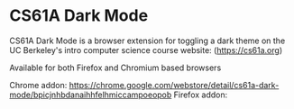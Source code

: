 # CS61A Dark Mode
 CS61A Dark Mode is a browser extension for toggling a dark theme on the UC Berkeley's intro computer science course website: (https://cs61a.org)
 
 Available for both Firefox and Chromium based browsers
 
 Chrome addon: https://chrome.google.com/webstore/detail/cs61a-dark-mode/bpicjnhbdanaihhfelhmiccampoeopob
 Firefox addon: 
